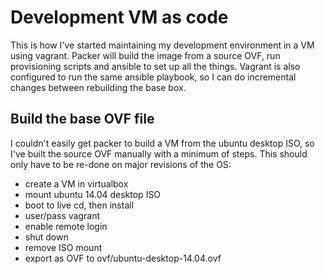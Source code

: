 # Development VM as code

This is how I've started maintaining my development environment in a VM using vagrant.  Packer will build the image from a source OVF, run provisioning scripts and ansible to set up all the things.  Vagrant is also configured to run the same ansible playbook, so I can do incremental changes between rebuilding the base box.

## Build the base OVF file

I couldn't easily get packer to build a VM from the ubuntu desktop ISO, so I've built the source OVF manually with a minimum of steps.  This should only have to be re-done on major revisions of the OS:

* create a VM in virtualbox
* mount ubuntu 14.04 desktop ISO
* boot to live cd, then install
* user/pass vagrant
* enable remote login
* shut down
* remove ISO mount
* export as OVF to ovf/ubuntu-desktop-14.04.ovf

